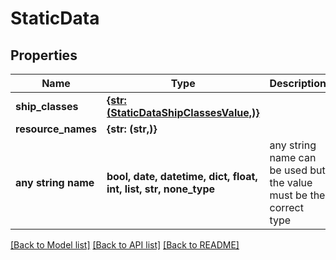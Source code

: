 # StaticData


## Properties
Name | Type | Description | Notes
------------ | ------------- | ------------- | -------------
**ship_classes** | [**{str: (StaticDataShipClassesValue,)}**](StaticDataShipClassesValue.md) |  | [optional] 
**resource_names** | **{str: (str,)}** |  | [optional] 
**any string name** | **bool, date, datetime, dict, float, int, list, str, none_type** | any string name can be used but the value must be the correct type | [optional]

[[Back to Model list]](../README.md#documentation-for-models) [[Back to API list]](../README.md#documentation-for-api-endpoints) [[Back to README]](../README.md)


